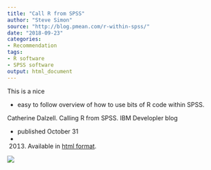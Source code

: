 ```yaml
---
title: "Call R from SPSS"
author: "Steve Simon"
source: "http://blog.pmean.com/r-within-spss/"
date: "2018-09-23"
categories:
- Recommendation
tags:
- R software
- SPSS software
output: html_document
---
```


This is a nice
- easy to follow overview of how to use bits of R code
within SPSS.

<!---More--->

Catherine Dalzell. Calling R from SPSS. IBM Developler blog
- published
October 31
- 2013. Available in [html
format](https://www.ibm.com/developerworks/library/ba-call-r-spss/index.html).

![](http://www.pmean.com/new-images/18/r-within-spss01.png)




